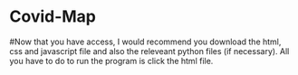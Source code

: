 # Covid-Map
#Now that you have access, I would recommend you download the html, css and javascript file and also the releveant python files (if necessary). All you have to do to run the program is click the html file.
